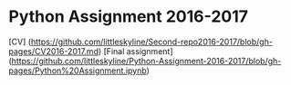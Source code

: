 # Python Assignment 2016-2017

[CV] (https://github.com/littleskyline/Second-repo2016-2017/blob/gh-pages/CV2016-2017.md)
[Final assignment] (https://github.com/littleskyline/Python-Assignment-2016-2017/blob/gh-pages/Python%20Assignment.ipynb)

